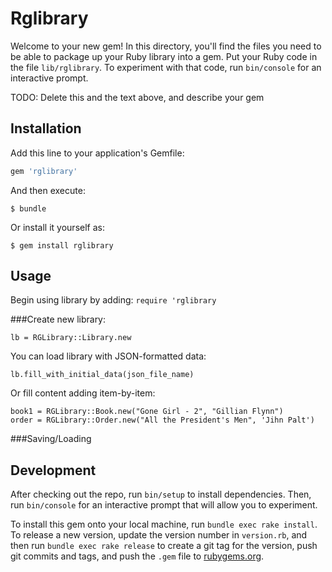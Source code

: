 # Rglibrary

Welcome to your new gem! In this directory, you'll find the files you need to be able to package up your Ruby library into a gem. Put your Ruby code in the file `lib/rglibrary`. To experiment with that code, run `bin/console` for an interactive prompt.

TODO: Delete this and the text above, and describe your gem

## Installation

Add this line to your application's Gemfile:

```ruby
gem 'rglibrary'
```

And then execute:

    $ bundle

Or install it yourself as:

    $ gem install rglibrary

## Usage

Begin using library by adding:
```require 'rglibrary``` 

###Create new library:

    lb = RGLibrary::Library.new

You can load library with JSON-formatted data:
```
lb.fill_with_initial_data(json_file_name)
```
Or fill content adding item-by-item:

    book1 = RGLibrary::Book.new("Gone Girl - 2", "Gillian Flynn")
    order = RGLibrary::Order.new("All the President's Men", 'Jihn Palt')

###Saving/Loading

## Development

After checking out the repo, run `bin/setup` to install dependencies. Then, run `bin/console` for an interactive prompt that will allow you to experiment.

To install this gem onto your local machine, run `bundle exec rake install`. To release a new version, update the version number in `version.rb`, and then run `bundle exec rake release` to create a git tag for the version, push git commits and tags, and push the `.gem` file to [rubygems.org](https://rubygems.org).

